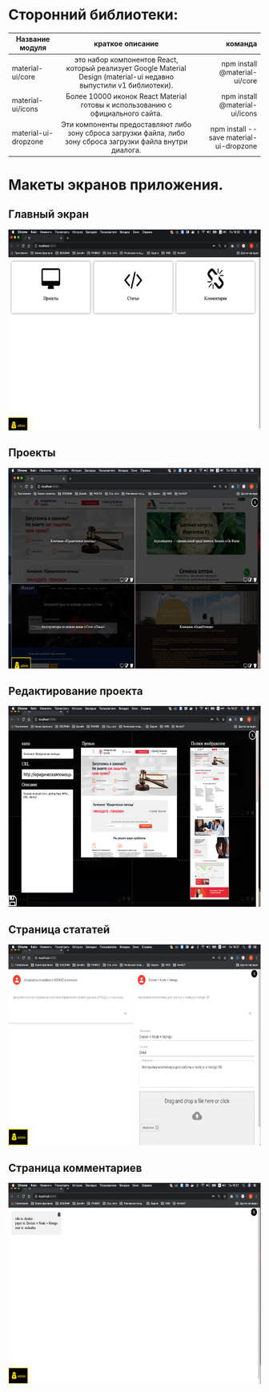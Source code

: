 # Сторонний библиотеки:

| Название модуля       | краткое описание                | команда |
| ------------- |:------------------:| -----:|
| material-ui/core  | это набор компонентов React, который реализует Google Material Design (material-ui недавно выпустили v1 библиотеки). | npm install @material-ui/core  |
| material-ui/icons    | Более 10000 иконок React Material готовы к использованию с официального сайта. |   npm install @material-ui/icons |
| material-ui-dropzone  | Эти компоненты предоставляют либо зону сброса загрузки файла, либо зону сброса загрузки файла внутри диалога. |    npm install --save material-ui-dropzone |


# Макеты экранов приложения.

<h2>Главный экран</h2>
<img src="https://github.com/AlexandrRumiantsev/NewAlexWeber.ru/blob/master/frontendAdminDEV/docs/1.png" data-canonical-src="https://github.com/AlexandrRumiantsev/NewAlexWeber.ru/blob/master/frontendAdminDEV/docs/1.png"  height="400" /> 
<h2>Проекты</h2>
<img src="https://github.com/AlexandrRumiantsev/NewAlexWeber.ru/blob/master/frontendAdminDEV/docs/2.png" data-canonical-src="https://github.com/AlexandrRumiantsev/NewAlexWeber.ru/blob/master/frontendAdminDEV/docs/2.png"  height="400" />  
<h2>Редактирование проекта</h2>
<img src="https://github.com/AlexandrRumiantsev/NewAlexWeber.ru/blob/master/frontendAdminDEV/docs/3.png" data-canonical-src="https://github.com/AlexandrRumiantsev/NewAlexWeber.ru/blob/master/frontendAdminDEV/docs/3.png"  height="400" /> 
<h2>Страница стататей</h2>
<img src="https://github.com/AlexandrRumiantsev/NewAlexWeber.ru/blob/master/frontendAdminDEV/docs/4.png" data-canonical-src="https://github.com/AlexandrRumiantsev/NewAlexWeber.ru/blob/master/frontendAdminDEV/docs/4.png"  height="400" /> 
<h2>Страница комментариев</h2>
<img src="https://github.com/AlexandrRumiantsev/NewAlexWeber.ru/blob/master/frontendAdminDEV/docs/5.png" data-canonical-src="https://github.com/AlexandrRumiantsev/NewAlexWeber.ru/blob/master/frontendAdminDEV/docs/5.png"  height="400" /> 
